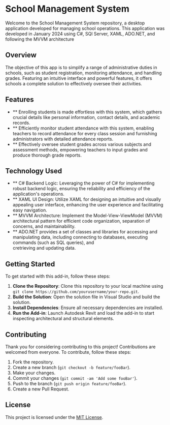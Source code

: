 # School Management System

Welcome to the School Management System repository, a desktop application developed for managing school operations. This application was developed in January 2024 using C#, 
SQl Server, XAML, ADO.NET, and following the MVVM architecture

## Overview

The objective of this app is to simplify a range of administrative duties in schools, such as student registration, monitoring attendance, and handling grades. Featuring an intuitive interface and powerful features, it offers schools a complete solution to effectively oversee their activities.

## Features

- ** Enrolling students is made effortless with this system, which gathers crucial details like personal information, contact details, and academic records.
- ** Efficiently monitor student attendance with this system, enabling teachers to record attendance for every class session and furnishing administrators with detailed 
     attendance reports.
- ** Effectively oversee student grades across various subjects and assessment methods, empowering teachers to input grades and produce thorough grade reports.
  
## Technology Used

- ** C# Backend Logic: Leveraging the power of C# for implementing robust backend logic, ensuring the reliability and efficiency of the application's operations.
- ** XAML UI Design: Utilize XAML for designing an intuitive and visually appealing user interface, enhancing the user experience and facilitating easy navigation.
- ** MVVM Architecture: Implement the Model-View-ViewModel (MVVM) architectural pattern for efficient code organization, separation of concerns, and maintainability.
- ** ADO.NET provides a set of classes and libraries for accessing and manipulating data, including connecting to databases, executing commands (such as SQL queries), and     
      cretrieving and updating data.

## Getting Started

To get started with this add-in, follow these steps:

1. **Clone the Repository**: Clone this repository to your local machine using `git clone https://github.com/yourusername/your-repo.git`.
2. **Build the Solution**: Open the solution file in Visual Studio and build the solution.
3. **Install Dependencies**: Ensure all necessary dependencies are installed.
4. **Run the Add-in**: Launch Autodesk Revit and load the add-in to start inspecting architectural and structural elements.

## Contributing

Thank you for considering contributing to this project! Contributions are welcomed from everyone. To contribute, follow these steps:

1. Fork the repository.
2. Create a new branch (`git checkout -b feature/fooBar`).
3. Make your changes.
4. Commit your changes (`git commit -am 'Add some fooBar'`).
5. Push to the branch (`git push origin feature/fooBar`).
6. Create a new Pull Request.

## License

This project is licensed under the [MIT License](LICENSE).
